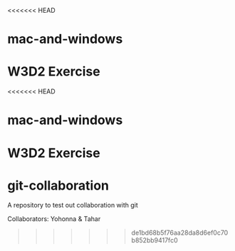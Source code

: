 <<<<<<< HEAD
# mac-and-windows
W3D2 Exercise
=======
<<<<<<< HEAD
# mac-and-windows
W3D2 Exercise
=======
# git-collaboration
A repository to test out collaboration with git

Collaborators: Yohonna & Tahar 
>>>>>>> de1bd68b5f76aa28da8d6ef0c70b852bb9417fc0

